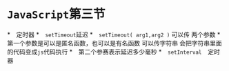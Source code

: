 # `JavaScript`第三节

*　定时器
  *　`setTimeout`延迟 
    *　`setTimeout( arg1,arg2 )` 可以传 两个参数
    *　 第一个参数是可以是匿名函数，也可以是有名函数   可以传字符串 会把字符串里面的代码变成`js`代码执行 
    *　第二个参赛表示延迟多少毫秒
  *　`setInterval  `定时器

